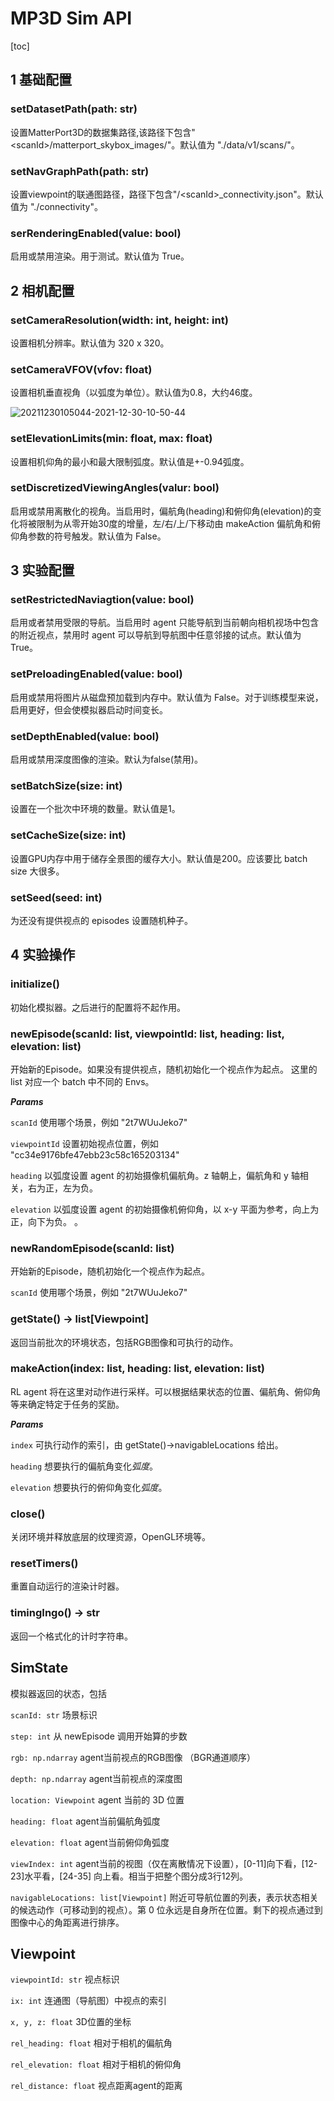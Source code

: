 # MP3D Sim API
[toc]

## 1 基础配置 
### setDatasetPath(path: str)
设置MatterPort3D的数据集路径,该路径下包含"\<scanId\>/matterport_skybox_images/"。默认值为 "./data/v1/scans/"。


### setNavGraphPath(path: str)
设置viewpoint的联通图路径，路径下包含"/\<scanId\>_connectivity.json"。默认值为 "./connectivity"。

### serRenderingEnabled(value: bool)
启用或禁用渲染。用于测试。默认值为 True。

## 2 相机配置
### setCameraResolution(width: int, height: int)
设置相机分辨率。默认值为 320 x 320。

### setCameraVFOV(vfov: float)
设置相机垂直视角（以弧度为单位）。默认值为0.8，大约46度。

![20211230105044-2021-12-30-10-50-44](https://raw.githubusercontent.com/ziran-dean/picbed/main/images/20211230105044-2021-12-30-10-50-44.png)

### setElevationLimits(min: float, max: float)
设置相机仰角的最小和最大限制弧度。默认值是+-0.94弧度。

### setDiscretizedViewingAngles(valur: bool)
启用或禁用离散化的视角。当启用时，偏航角(heading)和俯仰角(elevation)的变化将被限制为从零开始30度的增量，左/右/上/下移动由 makeAction 偏航角和俯仰角参数的符号触发。默认值为 False。

## 3 实验配置
### setRestrictedNaviagtion(value: bool)
启用或者禁用受限的导航。当启用时 agent 只能导航到当前朝向相机视场中包含的附近视点，禁用时 agent 可以导航到导航图中任意邻接的试点。默认值为 True。

### setPreloadingEnabled(value: bool)
启用或禁用将图片从磁盘预加载到内存中。默认值为 False。对于训练模型来说，启用更好，但会使模拟器启动时间变长。

### setDepthEnabled(value: bool)
启用或禁用深度图像的渲染。默认为false(禁用)。

### setBatchSize(size: int)
设置在一个批次中环境的数量。默认值是1。

### setCacheSize(size: int)
设置GPU内存中用于储存全景图的缓存大小。默认值是200。应该要比 batch size 大很多。

### setSeed(seed: int)
为还没有提供视点的 episodes 设置随机种子。

## 4 实验操作
### initialize()
初始化模拟器。之后进行的配置将不起作用。

### newEpisode(scanId: list, viewpointId: list, heading: list, elevation: list)
开始新的Episode。如果没有提供视点，随机初始化一个视点作为起点。
这里的 list 对应一个 batch 中不同的 Envs。

***Params*** 

`scanId` 使用哪个场景，例如 "2t7WUuJeko7" 

`viewpointId` 设置初始视点位置，例如 "cc34e9176bfe47ebb23c58c165203134"

`heading` 以弧度设置 agent 的初始摄像机偏航角。z 轴朝上，偏航角和 y 轴相关，右为正，左为负。

`elevation` 以弧度设置 agent 的初始摄像机俯仰角，以 x-y 平面为参考，向上为正，向下为负。
。

### newRandomEpisode(scanId: list)
开始新的Episode，随机初始化一个视点作为起点。

`scanId` 使用哪个场景，例如 "2t7WUuJeko7"

### getState() -> list[Viewpoint]
返回当前批次的环境状态，包括RGB图像和可执行的动作。

### makeAction(index: list, heading: list, elevation: list)
RL agent 将在这里对动作进行采样。可以根据结果状态的位置、偏航角、俯仰角等来确定特定于任务的奖励。

***Params***

`index` 可执行动作的索引，由 getState()->navigableLocations 给出。

`heading` 想要执行的偏航角变化*弧度*。

`elevation` 想要执行的俯仰角变化*弧度*。

### close()
关闭环境并释放底层的纹理资源，OpenGL环境等。

### resetTimers()
重置自动运行的渲染计时器。

### timingIngo() -> str
返回一个格式化的计时字符串。

## SimState

模拟器返回的状态，包括

`scanId: str` 场景标识

`step: int` 从 newEpisode 调用开始算的步数

`rgb: np.ndarray` agent当前视点的RGB图像 （BGR通道顺序）

`depth: np.ndarray` agent当前视点的深度图

`location: Viewpoint` agent 当前的 3D 位置 

`heading: float` agent当前偏航角弧度

`elevation: float` agent当前俯仰角弧度

`viewIndex: int` agent当前的视图（仅在离散情况下设置），[0-11]向下看，[12-23]水平看，[24-35] 向上看。相当于把整个图分成3行12列。

`navigableLocations: list[Viewpoint]` 附近可导航位置的列表，表示状态相关的候选动作（可移动到的视点）。第 0 位永远是自身所在位置。剩下的视点通过到图像中心的角距离进行排序。

## Viewpoint

`viewpointId: str` 视点标识

`ix: int` 连通图（导航图）中视点的索引

`x, y, z: float` 3D位置的坐标

`rel_heading: float` 相对于相机的偏航角

`rel_elevation: float` 相对于相机的俯仰角

`rel_distance: float`  视点距离agent的距离
